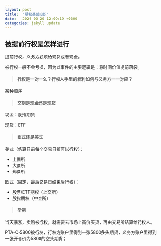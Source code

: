 ```yaml
---
layout: post
title:  "期权基础知识"
date:   2024-03-20 12:09:19 +0800
categories: jekyll update
---
```

## 被提前行权是怎样进行
提前行权，义务方必须给现货或者现金。    

被行权一般不会亏损，因为此事件的主要逻辑是：将时间价值提前落袋。
>#### 行权是一对一么？行权人手里的权利如何与义务方一一对应？

某种顺序
>#### 交割是现金还是现货

现金：股指期货   

现货：ETF
>#### 欧式还是美式

美式（结算日前每个交易日都可以行权）：
- 上期所
- 大商所
- 郑商所

欧式（固定，最后交易日结束后行权）：  
- 股票/ETF期权（上交所）
- 股指期权（中金所）

>#### 举例

当天暴涨，卖购被行权，就需要去市场上高价买货，再由交易所结算给行权人。   

PTA-C-5800被行权，行权方账户里得到一张5800多头期货，义务方账户里得到一张开仓价为5800的空头期货；